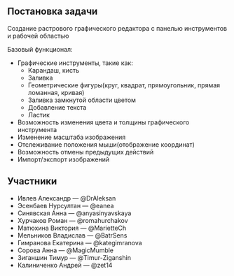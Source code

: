 ## Постановка задачи 
Cоздание растрового графического редактора с панелью инструментов и рабочей областью

Базовый функционал:

* Графические инструменты, такие как:
	* Карандаш, кисть
	* Заливка
	* Геометрические фигуры(круг, квадрат, прямоугольник, прямая ломанная, кривая)
	* Заливка замкнутой области цветом
	* Добавление текста
	* Ластик
* Возможность изменения цвета и толщины графического инструмента
* Изменение масштаба изображения
* Отслеживание положения мыши(отображение координат)
* Возможность отмены предыдущих действий
* Импорт/экспорт изображений

## Участники
* Ивлев Александр — @DrAleksan
* Эсенбаев Нурсултан — @eanea
* Синявская Анна — @anyasinyavskaya
* Хурчаков Роман — @romahurchakov
* Матюхина Виктория — @MarietteCh
* Мельников Владислав — @BatrSens
* Гимранова Екатерина — @kategimranova
* Сорова Анна — @MagicMumble
* Зиганшин Тимур — @Timur-Ziganshin
* Калиниченко Андрей — @zet14

